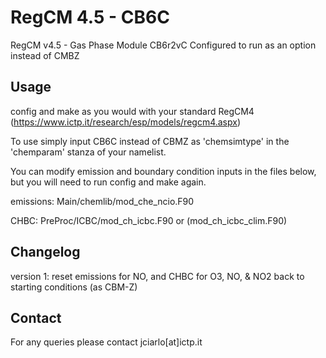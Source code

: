 # RegCM 4.5 - CB6C

RegCM v4.5 - Gas Phase Module CB6r2vC Configured to run as an option instead of CMBZ

## Usage

config and make as you would with your standard RegCM4 (https://www.ictp.it/research/esp/models/regcm4.aspx)

To use simply input CB6C instead of CBMZ as 'chemsimtype' in the 'chemparam' stanza of your namelist.

You can modify emission and boundary condition inputs in the files below, but you will need to run config and make again.

emissions: Main/chemlib/mod_che_ncio.F90

CHBC: PreProc/ICBC/mod_ch_icbc.F90 or (mod_ch_icbc_clim.F90)

## Changelog
version 1: reset emissions for NO, and CHBC for O3, NO, & NO2 back to starting conditions (as CBM-Z)


## Contact

For any queries please contact jciarlo[at]ictp.it
